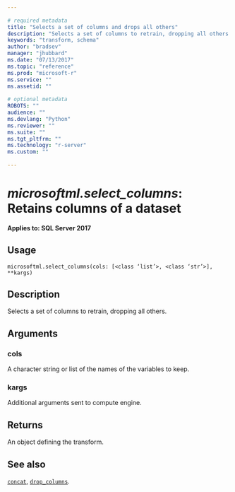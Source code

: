 ```yaml
--- 
 
# required metadata 
title: "Selects a set of columns and drops all others" 
description: "Selects a set of columns to retrain, dropping all others." 
keywords: "transform, schema" 
author: "bradsev" 
manager: "jhubbard" 
ms.date: "07/13/2017" 
ms.topic: "reference" 
ms.prod: "microsoft-r" 
ms.service: "" 
ms.assetid: "" 
 
# optional metadata 
ROBOTS: "" 
audience: "" 
ms.devlang: "Python" 
ms.reviewer: "" 
ms.suite: "" 
ms.tgt_pltfrm: "" 
ms.technology: "r-server" 
ms.custom: "" 
 
---
```


# *microsoftml.select_columns*: Retains columns of a dataset


**Applies to: SQL Server 2017**


## Usage



```
microsoftml.select_columns(cols: [<class ‘list’>, <class ‘str’>], **kargs)
```




## Description

Selects a set of columns to retrain, dropping all others.


## Arguments


### cols

A character string or list of the names of the variables to keep.


### kargs

Additional arguments sent to compute engine.


## Returns

An object defining the transform.


## See also

[`concat`](concat.md),
[`drop_columns`](drop-columns.md).
